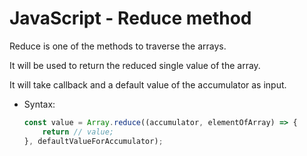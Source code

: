 # JavaScript - Reduce method

Reduce is one of the methods to traverse the arrays.

It will be used to return the reduced single value of the array.

It will take callback and a default value of the accumulator as input. 

* Syntax:
    ```javascript
    const value = Array.reduce((accumulator, elementOfArray) => {
        return // value;
    }, defaultValueForAccumulator);
    ```
